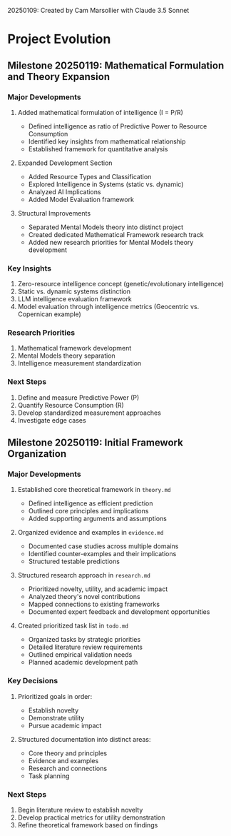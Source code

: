 20250109: Created by Cam Marsollier with Claude 3.5 Sonnet

# Project Evolution

## Milestone 20250119: Mathematical Formulation and Theory Expansion

### Major Developments
1. Added mathematical formulation of intelligence (I = P/R)
   - Defined intelligence as ratio of Predictive Power to Resource Consumption
   - Identified key insights from mathematical relationship
   - Established framework for quantitative analysis

2. Expanded Development Section
   - Added Resource Types and Classification
   - Explored Intelligence in Systems (static vs. dynamic)
   - Analyzed AI Implications
   - Added Model Evaluation framework

3. Structural Improvements
   - Separated Mental Models theory into distinct project
   - Created dedicated Mathematical Framework research track
   - Added new research priorities for Mental Models theory development

### Key Insights
1. Zero-resource intelligence concept (genetic/evolutionary intelligence)
2. Static vs. dynamic systems distinction
3. LLM intelligence evaluation framework
4. Model evaluation through intelligence metrics (Geocentric vs. Copernican example)

### Research Priorities
1. Mathematical framework development
2. Mental Models theory separation
3. Intelligence measurement standardization

### Next Steps
1. Define and measure Predictive Power (P)
2. Quantify Resource Consumption (R)
3. Develop standardized measurement approaches
4. Investigate edge cases 


## Milestone 20250119: Initial Framework Organization

### Major Developments
1. Established core theoretical framework in `theory.md`
   - Defined intelligence as efficient prediction
   - Outlined core principles and implications
   - Added supporting arguments and assumptions

2. Organized evidence and examples in `evidence.md`
   - Documented case studies across multiple domains
   - Identified counter-examples and their implications
   - Structured testable predictions

3. Structured research approach in `research.md`
   - Prioritized novelty, utility, and academic impact
   - Analyzed theory's novel contributions
   - Mapped connections to existing frameworks
   - Documented expert feedback and development opportunities

4. Created prioritized task list in `todo.md`
   - Organized tasks by strategic priorities
   - Detailed literature review requirements
   - Outlined empirical validation needs
   - Planned academic development path

### Key Decisions
1. Prioritized goals in order:
   - Establish novelty
   - Demonstrate utility
   - Pursue academic impact

2. Structured documentation into distinct areas:
   - Core theory and principles
   - Evidence and examples
   - Research and connections
   - Task planning

### Next Steps
1. Begin literature review to establish novelty
2. Develop practical metrics for utility demonstration
3. Refine theoretical framework based on findings 

